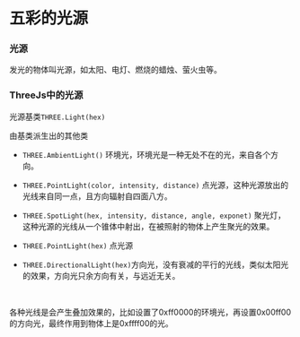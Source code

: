 # 五彩的光源

### 光源

发光的物体叫光源，如太阳、电灯、燃烧的蜡烛、萤火虫等。

### ThreeJs中的光源

光源基类`THREE.Light(hex)` 

由基类派生出的其他类

- `THREE.AmbientLight()`  环境光，环境光是一种无处不在的光，来自各个方向。

- `THREE.PointLight(color, intensity, distance)` 点光源，这种光源放出的光线来自同一点，且方向辐射自四面八方。

- `THREE.SpotLight(hex, intensity, distance, angle, exponet)` 聚光灯，这种光源的光线从一个锥体中射出，在被照射的物体上产生聚光的效果。

- `THREE.PointLight(hex)` 点光源

- `THREE.DirectionalLight(hex)`方向光，没有衰减的平行的光线，类似太阳光的效果，方向光只余方向有关，与远近无关。

  ​

各种光线是会产生叠加效果的，比如设置了0xff0000的环境光，再设置0x00ff00的方向光，最终作用到物体上是0xffff00的光。